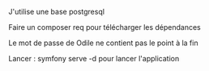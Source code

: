J'utilise une base postgresql

Faire un composer req pour télécharger les dépendances

Le mot de passe de Odile ne contient pas le point à la fin

Lancer : symfony serve -d pour lancer l'application